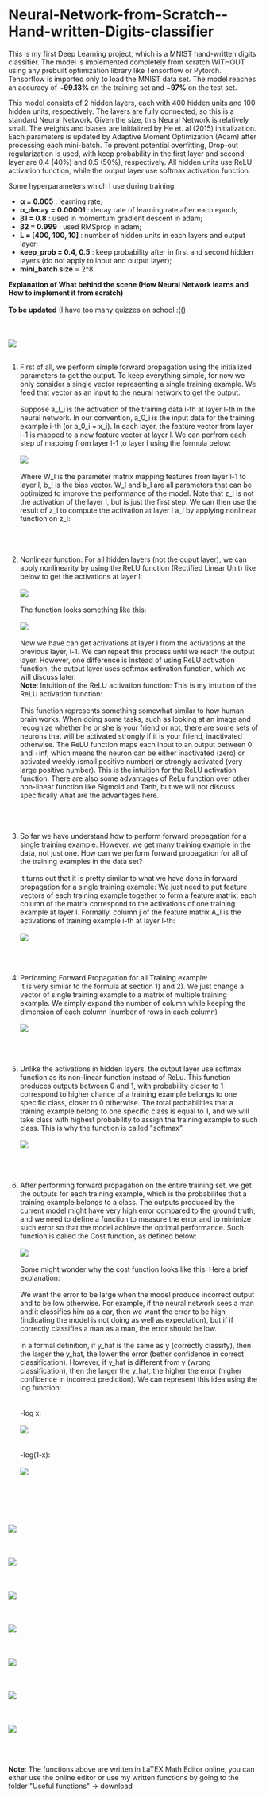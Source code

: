 # Neural-Network-from-Scratch--Hand-written-Digits-classifier
This is my first Deep Learning project, which is a MNIST hand-written digits classifier. The model is implemented completely from scratch WITHOUT using any prebuilt optimization library like Tensorflow or Pytorch. Tensorflow is imported only to load the MNIST data set. The model reaches an accuracy of ~**99.13%** on the training set and ~**97%** on the test set.

This model consists of 2 hidden layers, each with 400 hidden units and 100 hidden units, respectively. The layers are fully connected, so this is a standard Neural Network. Given the size, this Neural Network is relatively small. The weights and biases are initialized by He et. al (2015) initialization. Each parameters is updated by Adaptive Moment Optimization (Adam) after processing each mini-batch. To prevent potential overfitting, Drop-out regularization is used, with keep probability in the first layer and second layer are 0.4 (40%) and 0.5 (50%), respectively. All hidden units use ReLU activation function, while the output layer use softmax activation function.

Some hyperparameters which I use during training:
+ **α = 0.005**          : learning rate;
+ **α_decay = 0.00001**  : decay rate of learning rate after each epoch;
+ **β1 = 0.8**           : used in momentum gradient descent in adam;
+ **β2 = 0.999**         : used RMSprop in adam;
+ **L = [400, 100, 10]** : number of hidden units in each layers and output layer;
+ **keep_prob = 0.4, 0.5** : keep probability after in first and second hidden layers (do not apply to input and output layer);
+ **mini_batch size** = 2^8.

**Explanation of What behind the scene (How Neural Network learns and How to implement it from scratch)**</br></br>
**To be updated** (I have too many quizzes on school :(()</br></br></br></br>
<img src = "Useful Functions/Neural Network.png"></br></br>
1) First of all, we perform simple forward propagation using the initialized parameters to get the output. To keep everything simple, for now we only consider a single vector representing a single training example. We feed that vector as an input to the neural network to get the output. </br></br>
Suppose a_l_i is the activation of the training data i-th at layer l-th in the neural network. In our convention, a_0_i is the input data for the training example i-th (or a_0_i = x_i). In each layer, the feature vector from layer l-1 is mapped to a new feature vector at layer l. We can perfrom each step of mapping from layer l-1 to layer l using the formula below:  </br></br>
<img src = "Useful Functions/1. Forward Propagation 1.png"></br></br>
Where W_l is the parameter matrix mapping features from layer l-1 to layer l, b_l is the bias vector. W_l and b_l are all parameters that can be optimized to improve the performance of the model. Note that z_l is not the activation of the layer l, but is just the first step. We can then use the result of z_l to compute the activation at layer l a_l by applying nonlinear function on z_l:
</br></br></br></br>

2) Nonlinear function: For all hidden layers (not the ouput layer), we can apply nonlinearity by using the ReLU function (Rectified Linear Unit) like below to get the activations at layer l:</br></br>
<img src = "Useful Functions/2. Forward Propagation 2.png"></br></br>
The function looks something like this:</br></br>
<img src = "Useful Functions/Relu.png"></br></br>
Now we have can get activations at layer l from the activations at the previous layer, l-1. We can repeat this process until we reach the output layer. However, one difference is instead of using ReLU activation function, the output layer uses softmax activation function, which we will discuss later.</br>
**Note**: Intuition of the ReLU activation function: This is my intuition of the ReLU activation function:</br></br>
This function represents something somewhat similar to how human brain works. When doing some tasks, such as looking at an image and recognize whether he or she is your friend or not, there are some sets of neurons that will be activated strongly if it is your friend, inactivated otherwise. The ReLU function maps each input to an output between 0 and +inf, which means the neuron can be either inactivated (zero) or activated weekly (small positive number) or strongly activated (very large positive number). This is the intuition for the ReLU activation function. There are also some advantages of ReLu function over other non-linear function like Sigmoid and Tanh, but we will not discuss specifically what are the advantages here.
</br></br></br></br>

3) So far we have understand how to perform forward propagation for a single training example. However, we get many training example in the data, not just one. How can we perform forward propagation for all of the training examples in the data set?</br></br>
It turns out that it is pretty similar to what we have done in forward propagation for a single training example: We just need to put  feature vectors of each training example together to form a feature matrix, each column of the matrix correspond to the activations of one training example at layer l. Formally, column j of the feature matrix A_l is the activations of training example i-th at layer l-th: </br></br>
<img src = "Useful Functions/3. Activation Matrix.png"></br></br></br></br>

4) Performing Forward Propagation for all Training example:</br>
It is very similar to the formula at section 1) and 2). We just change a vector of single training example to a matrix of multiple training example. We simply expand the number of column while keeping the dimension of each column (number of rows in each column)</br></br>
<img src = "Useful Functions/4. Forward_Prop.png"></br></br></br></br>
5) Unlike the activations in hidden layers, the output layer use softmax function as its non-linear function instead of ReLu. This function produces outputs between 0 and 1, with probability closer to 1 correspond to higher chance of a training example belongs to one specific class, closer to 0 otherwise. The total probabilities that a training example belong to one specific class is equal to 1, and we will take class with highest probability to assign the training example to such class. This is why the function is called "softmax".</br></br>
<img src = "Useful Functions/6. Softmax Activation.png"></br></br></br></br>

6) After performing forward propagation on the entire training set, we get the outputs for each training example, which is the probabilites that a training example belongs to a class. The outputs produced by the current model might have very high error compared to the ground truth, and we need to define a function to measure the error and to minimize such error so that the model achieve the optimal performance. Such function is called the Cost function, as defined below: </br></br>
<img src = "Useful Functions/5. Total Loss Function.png"></br></br>
Some might wonder why the cost function looks like this. Here a brief explanation:</br></br>
We want the error to be large when the model produce incorrect output and to be low otherwise. For example, if the neural network sees a man and it classifies him as a car, then we want the error to be high (indicating the model is not doing as well as expectation), but if if correctly classifies a man as a man, the error should be low.</br></br>
In a formal definition, if y_hat is the same as y (correctly classify), then the larger the y_hat, the lower the error (better confidence in correct classification). However, if y_hat is different from y (wrong classification), then the larger the y_hat, the higher the error (higher confidence in incorrect prediction). We can represent this idea using the log function:</br></br>
</br> -log x: </br></br>
<img src = "Useful Functions/-log(x).png"></br></br>
</br> -log(1-x): </br></br>
<img src = "Useful Functions/-log(1-x).png"></br></br>

</br></br></br></br>
<img src = "Useful Functions/8. Backprop1.png"></br></br></br></br>
<img src = "Useful Functions/9. Backprop2.png"></br></br></br></br>
<img src = "Useful Functions/10. Backprop3.png"></br></br></br></br>
<img src = "Useful Functions/11. Backprop4.png"></br></br></br></br>
<img src = "Useful Functions/12. Backprop5.png"></br></br></br></br>
<img src = "Useful Functions/14. Update.png"></br></br></br></br>
<img src = "Useful Functions/15. Update.png"></br></br></br></br>

**Note**: The functions above are written in LaTEX Math Editor online, you can either use the online editor or use my written functions by going to the folder "Useful functions" -> download
